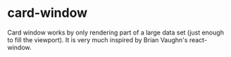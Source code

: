 # card-window

Card window works by only rendering part of a large data set (just enough to fill the viewport).
It is very much inspired by Brian Vaughn's react-window.
